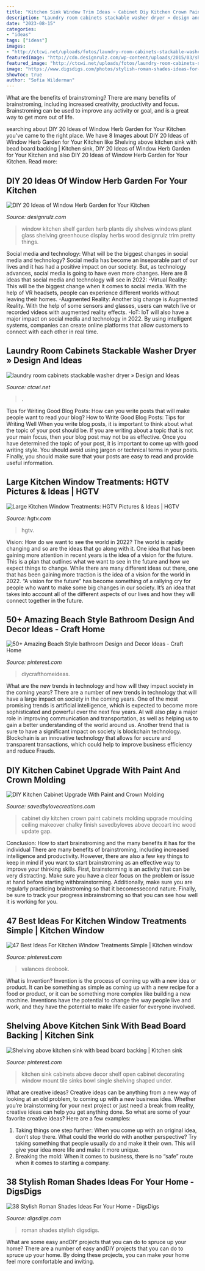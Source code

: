 ```yaml
---
title: "Kitchen Sink Window Trim Ideas ~ Cabinet Diy Kitchen Crown Paint Cabinets Molding Upgrade Moulding Ceiling Makeover Chalky Finish Savedbyloves Above Decoart Inc Wood Update Gap"
description: "Laundry room cabinets stackable washer dryer » design and ideas"
date: "2023-08-15"
categories:
- "ideas"
tags: ["ideas"]
images:
- "http://ctcwi.net/uploads/fotos/laundry-room-cabinets-stackable-washer-dryer_968_550_733.jpeg"
featuredImage: "http://cdn.designrulz.com/wp-content/uploads/2015/03/shelf-window_designrulz-5.jpg"
featured_image: "http://ctcwi.net/uploads/fotos/laundry-room-cabinets-stackable-washer-dryer_968_550_733.jpeg"
image: "https://www.digsdigs.com/photos/stylish-roman-shades-ideas-for-your-home-25-554x861.jpg"
ShowToc: true
author: "Sofia Wilderman"
---
```



What are the benefits of brainstroming?
There are many benefits of brainstroming, including increased creativity, productivity and focus. Brainstroming can be used to improve any activity or goal, and is a great way to get more out of life.

	

		
searching about DIY 20 Ideas of Window Herb Garden for Your Kitchen you've came to the right place. We have 8 Images about DIY 20 Ideas of Window Herb Garden for Your Kitchen like Shelving above kitchen sink with bead board backing | Kitchen sink, DIY 20 Ideas of Window Herb Garden for Your Kitchen and also DIY 20 Ideas of Window Herb Garden for Your Kitchen. Read more:
		
    
## DIY 20 Ideas Of Window Herb Garden For Your Kitchen

<img loading=lazy src="http://cdn.designrulz.com/wp-content/uploads/2015/03/shelf-window_designrulz-5.jpg" onerror="this.onerror=null;this.src='https://tse2.mm.bing.net/th?id=OIP.CbkWNb_hiQbJron1_ULCJgHaLH&amp;pid=15.1';" alt="DIY 20 Ideas of Window Herb Garden for Your Kitchen">

_Source: designrulz.com_

>window kitchen shelf garden herb plants diy shelves windows plant glass shelving greenhouse display herbs wood designrulz trim pretty things. 

	

Social media and technology: What will be the biggest changes in social media and technology?
Social media has become an inseparable part of our lives and it has had a positive impact on our society. But, as technology advances, social media is going to have even more changes. Here are 8 ideas that social media and technology will see in 2022: 
-Virtual Reality: This will be the biggest change when it comes to social media. With the help of VR headsets, people can experience different worlds without leaving their homes. 
-Augmented Reality: Another big change is Augmented Reality. With the help of some sensors and glasses, users can watch live or recorded videos with augmented reality effects. 
-IoT: IoT will also have a major impact on social media and technology in 2022. By using intelligent systems, companies can create online platforms that allow customers to connect with each other in real time.

    
## Laundry Room Cabinets Stackable Washer Dryer » Design And Ideas

<img loading=lazy src="http://ctcwi.net/uploads/fotos/laundry-room-cabinets-stackable-washer-dryer_968_550_733.jpeg" onerror="this.onerror=null;this.src='https://tse4.mm.bing.net/th?id=OIP.rxgEVm1zPQ5IHPTlnOXzBwHaJ4&amp;pid=15.1';" alt="laundry room cabinets stackable washer dryer » Design and Ideas">

_Source: ctcwi.net_

>. 

	

Tips for Writing Good Blog Posts: How can you write posts that will make people want to read your blog?
How to Write Good Blog Posts: Tips for Writing Well
When you write blog posts, it is important to think about what the topic of your post should be.  If you are writing about a topic that is not your main focus, then your blog post may not be as effective.  Once you have determined the topic of your post, it is important to come up with good writing style.  You should avoid using jargon or technical terms in your posts.  Finally, you should make sure that your posts are easy to read and provide useful information.

    
## Large Kitchen Window Treatments: HGTV Pictures &amp; Ideas | HGTV

<img loading=lazy src="https://hgtvhome.sndimg.com/content/dam/images/hgtv/fullset/2013/9/9/2/HDIVD1512_kitchen-after_s4x3.jpg.rend.hgtvcom.616.462.suffix/1400985157477.jpeg" onerror="this.onerror=null;this.src='https://tse1.mm.bing.net/th?id=OIP.8ygESP7Qn3GtUJzkA7VziAHaFj&amp;pid=15.1';" alt="Large Kitchen Window Treatments: HGTV Pictures &amp; Ideas | HGTV">

_Source: hgtv.com_

>hgtv. 

	

Vision: How do we want to see the world in 2022?
The world is rapidly changing and so are the ideas that go along with it. One idea that has been gaining more attention in recent years is the idea of a vision for the future. This is a plan that outlines what we want to see in the future and how we expect things to change. While there are many different ideas out there, one that has been gaining more traction is the idea of a vision for the world in 2022. 
“A vision for the future” has become something of a rallying cry for people who want to make some big changes in our society. It’s an idea that takes into account all of the different aspects of our lives and how they will connect together in the future.

    
## 50+ Amazing Beach Style Bathroom Design And Decor Ideas - Craft Home

<img loading=lazy src="https://i.pinimg.com/736x/8e/6c/a6/8e6ca6603229584dbfbffd60a2367f61.jpg" onerror="this.onerror=null;this.src='https://tse4.mm.bing.net/th?id=OIP.IjX1JHZzBTLkP6kkqEg6wQHaLI&amp;pid=15.1';" alt="50+ Amazing Beach Style bathroom Design and Decor Ideas - Craft Home">

_Source: pinterest.com_

>diycrafthomeideas. 

	

What are the new trends in technology and how will they impact society in the coming years?
There are a number of new trends in technology that will have a large impact on society in the coming years. One of the most promising trends is artificial intelligence, which is expected to become more sophisticated and powerful over the next few years. AI will also play a major role in improving communication and transportation, as well as helping us to gain a better understanding of the world around us. Another trend that is sure to have a significant impact on society is blockchain technology. Blockchain is an innovative technology that allows for secure and transparent transactions, which could help to improve business efficiency and reduce Frauds.

    
## DIY Kitchen Cabinet Upgrade With Paint And Crown Molding

<img loading=lazy src="http://savedbylovecreations.com/wp-content/uploads/2014/07/Cabinet-Makeover-with-DIY-crown-moulding-and-chalky-finish-@DecoArt_Inc-@savedbyloves.png" onerror="this.onerror=null;this.src='https://tse1.mm.bing.net/th?id=OIP.GSaPSrodTB6_8Wdh0pjE6QHaKS&amp;pid=15.1';" alt="DIY Kitchen Cabinet Upgrade With Paint and Crown Molding">

_Source: savedbylovecreations.com_

>cabinet diy kitchen crown paint cabinets molding upgrade moulding ceiling makeover chalky finish savedbyloves above decoart inc wood update gap. 

	

Conclusion: How to start brainstroming and the many benefits it has for the individual
There are many benefits of brainstroming, including increased intelligence and productivity. However, there are also a few key things to keep in mind if you want to start brainstroming as an effective way to improve your thinking skills. First, brainstorming is an activity that can be very distracting. Make sure you have a clear focus on the problem or issue at hand before starting withbrainstorming. Additionally, make sure you are regularly practicing brainstroming so that it becomessecond nature. Finally, be sure to track your progress inbrainstroming so that you can see how well it is working for you.

    
## 47 Best Ideas For Kitchen Window Treatments Simple | Kitchen Window

<img loading=lazy src="https://i.pinimg.com/736x/ad/e2/4b/ade24bbe40bf7964be075b17a8b5665c.jpg" onerror="this.onerror=null;this.src='https://tse3.mm.bing.net/th?id=OIP.PyYpyrI46yr7qteBXglTuwAAAA&amp;pid=15.1';" alt="47 Best Ideas For Kitchen Window Treatments Simple | Kitchen window">

_Source: pinterest.com_

>valances deobook. 

	

What is Invention?
Invention is the process of coming up with a new idea or product. It can be something as simple as coming up with a new recipe for a food or product, or it can be something more complex like building a new machine. Inventions have the potential to change the way people live and work, and they have the potential to make life easier for everyone involved.

    
## Shelving Above Kitchen Sink With Bead Board Backing | Kitchen Sink

<img loading=lazy src="https://i.pinimg.com/736x/e7/1b/f8/e71bf8576bf756d6e37ec3f9cbcde4a7--open-kitchen-cabinets-bar-cabinets.jpg" onerror="this.onerror=null;this.src='https://tse1.mm.bing.net/th?id=OIP.woTlBTDHqiypxLqgjc6zeQDhEs&amp;pid=15.1';" alt="Shelving above kitchen sink with bead board backing | Kitchen sink">

_Source: pinterest.com_

>kitchen sink cabinets above decor shelf open cabinet decorating window mount tile sinks bowl single shelving shaped under. 

	

What are creative ideas?
Creative ideas can be anything from a new way of looking at an old problem, to coming up with a new business idea. Whether you’re brainstorming for your next project or just need a break from reality, creative ideas can help you get anything done. So what are some of your favorite creative ideas? Here are a few examples: 
1) Taking things one step further: When you come up with an original idea, don’t stop there. What could the world do with another perspective? Try taking something that people usually do and make it their own. This will give your idea more life and make it more unique. 
2) Breaking the mold: When it comes to business, there is no “safe” route when it comes to starting a company.

    
## 38 Stylish Roman Shades Ideas For Your Home - DigsDigs

<img loading=lazy src="https://www.digsdigs.com/photos/stylish-roman-shades-ideas-for-your-home-25-554x861.jpg" onerror="this.onerror=null;this.src='https://tse3.mm.bing.net/th?id=OIP.hPm9u1EYHpU5IELau_8thgHaLg&amp;pid=15.1';" alt="38 Stylish Roman Shades Ideas For Your Home - DigsDigs">

_Source: digsdigs.com_

>roman shades stylish digsdigs. 

	

What are some easy andDIY projects that you can do to spruce up your home?
There are a number of easy andDIY projects that you can do to spruce up your home. By doing these projects, you can make your home feel more comfortable and inviting.

